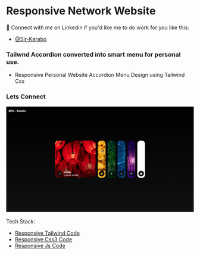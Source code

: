# Responsive Network Website


💙 Connect with me on Linkedin if you'd like me to do work for you like this: 
- [@Sir-Karabo](https://www.linkedin.com/in/sir-karabo/)

### Tailwnd Accordion converted into smart menu for personal use.

- Responsive Personal Website Accordion Menu Design using Tailwind Css
### Lets Connect
![preview img](/image.png)

Tech Stack:
- [Responsive Tailwind Code](https://)
- [Responsive Css3 Code](https://www.w3schools.com/css/)
- [Responsive Js Code](https://www.w3schools.com/js/)